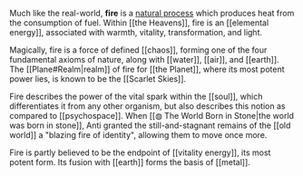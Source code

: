 Much like the real-world, **fire** is a [natural process](https://en.wikipedia.org/wiki/Fire) which produces heat from the consumption of fuel. Within [[the Heavens]], fire is an [[elemental energy]], associated with warmth, vitality, transformation, and light.

Magically, fire is a force of defined [[chaos]], forming one of the four fundamental axioms of nature, along with [[water]], [[air]], and [[earth]]. The [[Plane#Realm|realm]] of fire for [[the Planet]], where its most potent power lies, is known to be the [[Scarlet Skies]].

Fire describes the power of the vital spark within the [[soul]], which differentiates it from any other organism, but also describes this notion as compared to [[psychospace]]. When [[◍ The World Born in Stone|the world was born in stone]], Anti granted the still-and-stagnant remains of the [[old world]] a "blazing fire of identity", allowing them to move once more.

Fire is partly believed to be the endpoint of [[vitality energy]], its most potent form. Its fusion with [[earth]] forms the basis of [[metal]].